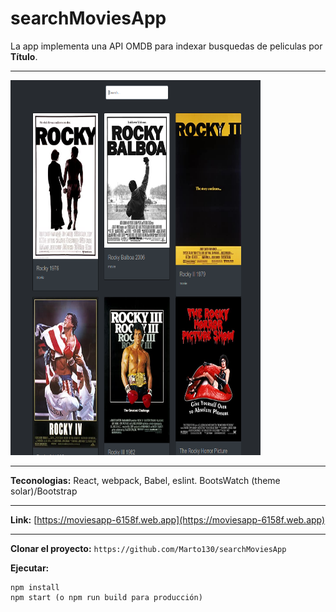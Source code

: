 # searchMoviesApp

La app implementa una API OMDB para indexar busquedas de peliculas por **Título**.
* * *

<img src="https://github.com/Marto130/searchMoviesApp/blob/master/img/Captura%20de%20pantalla%20de%202020-10-30%2012-48-49.png" width="400" height="600"/>

* * *

**Teconologias:**
React, webpack, Babel, eslint. BootsWatch (theme solar)/Bootstrap
* * *

**Link:** [https://moviesapp-6158f.web.app](https://moviesapp-6158f.web.app)  
* * *

**Clonar el proyecto:**
`https://github.com/Marto130/searchMoviesApp`

**Ejecutar:**
```
npm install
npm start (o npm run build para producción)
```




